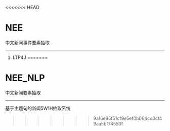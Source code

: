 <<<<<<< HEAD
# NEE
中文新闻事件要素抽取

---

1. LTP4J
=======
# NEE_NLP
中文新闻要素抽取

---
基于主题句的新闻5W1H抽取系统




>>>>>>> 9a16e95f51cf9e5ef0b064cd3cf49aa5bf74550f
